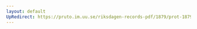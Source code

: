 ```yaml
---
layout: default
UpRedirect: https://pruto.im.uu.se/riksdagen-records-pdf/1879/prot-1879--fk--020/prot-1879--fk--020_031.pdf
---
```

